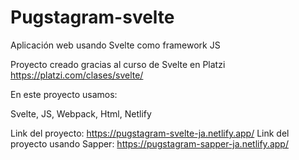 # Pugstagram-svelte
Aplicación web usando Svelte como framework JS

Proyecto creado gracias al curso  de Svelte en Platzi
https://platzi.com/clases/svelte/

En este proyecto usamos:

Svelte,
JS,
Webpack,
Html,
Netlify

Link del proyecto: https://pugstagram-svelte-ja.netlify.app/
Link del proyecto usando Sapper: https://pugstagram-sapper-ja.netlify.app/
